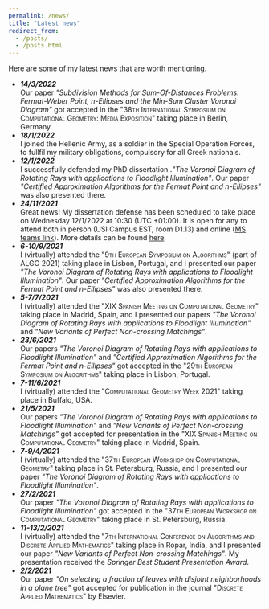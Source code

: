 ```yaml
---
permalink: /news/
title: "Latest news"
redirect_from: 
  - /posts/
  - /posts.html
---
```



Here are some of my latest news that are worth mentioning.
- ***14/3/2022***\
	Our paper *"Subdivision Methods for Sum-Of-Distances Problems: Fermat-Weber Point, n-Ellipses and the Min-Sum Cluster Voronoi Diagram"* got accepted in the <span style="font-variant:small-caps;">"38th International Symposium on Computational Geometry: Media Exposition"</span> taking place in Berlin, Germany.
- ***18/1/2022***\
	I joined the Hellenic Army, as a soldier in the Special Operation Forces, to fullfil my military obligations, compulsory for all Greek nationals.
- ***12/1/2022***\
	I successfully defended my PhD dissertation .*"The Voronoi Diagram of Rotating Rays with applications to Floodlight Illumination"*.
	Our paper *"Certified Approximation Algorithms for the Fermat Point and n-Ellipses"* was also presented there. 
- ***24/11/2021***\
	Great news! My dissertation defense has been scheduled to take place on Wednesday 12/1/2022 at 10:30 (UTC +01:00).
	It is open for any to attend both in person (USI Campus EST, room D1.13) and online (<a href="https://teams.microsoft.com/l/meetup-join/19%3ameeting_YTMwZjdlNzUtM2RmNS00OTNkLTkyZmUtYjQ2MWZjZTFhNzg3%40thread.v2/0?context=%7b%22Tid%22%3a%2295bdc5ac-afb5-4881-801b-3874f365cd6f%22%2c%22Oid%22%3a%22a1da9dcf-1ff5-4846-a820-5735a9bd05ce%22%7d">MS teams link</a>). More details can be found <a href="https://www.inf.usi.ch/en/feeds/10199">here</a>.
- ***6-10/9/2021***\
	I (virtually) attended the <span style="font-variant:small-caps;">"9th European Symposium on Algorithms"</span> (part of ALGO 2021) taking place in Lisbon, Portugal, and I presented our paper *"The Voronoi Diagram of Rotating Rays with applications to Floodlight Illumination"*.
	Our paper *"Certified Approximation Algorithms for the Fermat Point and n-Ellipses"* was also presented there. 
- ***5-7/7/2021***\
	I (virtually) attended the <span style="font-variant:small-caps;">"XIX Spanish Meeting on Computational Geometry"</span> taking place in Madrid, Spain, and I presented our papers *"The Voronoi Diagram of Rotating Rays with applications to Floodlight Illumination"* and *"New Variants of Perfect Non-crossing Matchings"*. 
- ***23/6/2021***\
	Our papers *"The Voronoi Diagram of Rotating Rays with applications to Floodlight Illumination"* and *"Certified Approximation Algorithms for the Fermat Point and n-Ellipses"* got accepted in the <span style="font-variant:small-caps;">"29th European Symposium on Algorithms"</span> taking place in Lisbon, Portugal.
- ***7-11/6/2021***\
	I (virtually) attended the <span style="font-variant:small-caps;">"Computational Geometry Week 2021"</span>  taking place in Buffalo, USA.
- ***21/5/2021***\
	Our papers *"The Voronoi Diagram of Rotating Rays with applications to Floodlight Illumination"* and *"New Variants of Perfect Non-crossing Matchings"* got accepted for presentation in the <span style="font-variant:small-caps;">"XIX Spanish Meeting on Computational Geometry"</span> taking place in Madrid, Spain.
- ***7-9/4/2021***\
	I (virtually) attended the <span style="font-variant:small-caps;">"37th European Workshop on Computational Geometry"</span> taking place in St. Petersburg, Russia, and I presented our paper *"The Voronoi Diagram of Rotating Rays with applications to Floodlight Illumination"*. 
- ***27/2/2021***\
	Our paper *"The Voronoi Diagram of Rotating Rays with applications to Floodlight Illumination"* got accepted in the <span style="font-variant:small-caps;">"37th European Workshop on Computational Geometry"</span> taking place in St. Petersburg, Russia.
- ***11-13/2/2021***\
	I (virtually) attended the <span style="font-variant:small-caps;">"7th International Conference on Algorithms and Discrete Applied Mathematics"</span>  taking place in Ropar, India, and I presented our paper *"New Variants of Perfect Non-crossing Matchings"*. My presentation received the *Springer Best Student Presentation Award*. 
- ***2/2/2021***\
	Our paper *"On selecting a fraction of leaves with disjoint neighborhoods in a plane tree"* got accepted for publication in the journal <span style="font-variant:small-caps;">"Discrete Applied Mathematics"</span> by Elsevier.
<!----- ***5-8/1/2021***\
	I (virtually) attended the <span style="font-variant:small-caps;">"14th Latin American Theoretical Informatics Symposium"</span>  taking place in São Paulo, Brazil, and I presented our paper *"Farthest Color Voronoi Diagrams: Complexity and Algorithms"*. -->
<!---- ***12/11/2020***\
	Our paper *"New Variants of Perfect Non-crossing Matchings"* got accepted in the <span style="font-variant:small-caps;">"7th International Conference on Algorithms and Discrete Applied Mathematics"</span>  taking place in Ropar, India -->
<!--- ***8-11/9/2020***\
	I attended the <span style="font-variant:small-caps;">Voronoi++</span> project meeting taking place somewhere in Styria, Austria, and I gave a talk *"On Color Voronoi Diagrams"*.	-->
<!-- - ***22-26/6/2020***\
	I (virtually) attended the <span style="font-variant:small-caps;">"Computational Geometry Week 2020"</span>  taking place in Zürich, Switzerland. -->